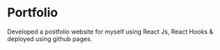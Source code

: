 # Portfolio

Developed a postfolio website for myself using React Js, React Hooks & deployed using github pages.
